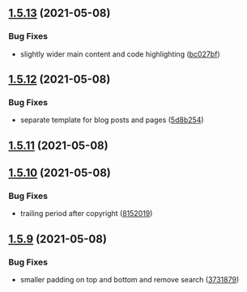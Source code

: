 ## [1.5.13](https://github.com/dds/bosabosa.org/compare/v1.5.12...v1.5.13) (2021-05-08)


### Bug Fixes

* slightly wider main content and code highlighting ([bc027bf](https://github.com/dds/bosabosa.org/commit/bc027bfb6610828ef128a821ad06fd398b90f36c))



## [1.5.12](https://github.com/dds/bosabosa.org/compare/v1.5.11...v1.5.12) (2021-05-08)


### Bug Fixes

* separate template for blog posts and pages ([5d8b254](https://github.com/dds/bosabosa.org/commit/5d8b254748c8c9cd32598c7e1e5ae3f2c943f5df))



## [1.5.11](https://github.com/dds/bosabosa.org/compare/v1.5.10...v1.5.11) (2021-05-08)



## [1.5.10](https://github.com/dds/bosabosa.org/compare/v1.5.9...v1.5.10) (2021-05-08)


### Bug Fixes

* trailing period after copyright ([8152019](https://github.com/dds/bosabosa.org/commit/8152019f573b1535c091a34a80c1da39c5c5a882))



## [1.5.9](https://github.com/dds/bosabosa.org/compare/v1.5.8...v1.5.9) (2021-05-08)


### Bug Fixes

* smaller padding on top and bottom and remove search ([3731879](https://github.com/dds/bosabosa.org/commit/3731879e8c38e1ede25171926e76136e9b34ed02))



